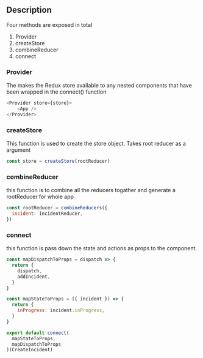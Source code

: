  ## Description

 Four methods are exposed in total
 1. Provider
 2. createStore
 3. combineReducer
 4. connect


### Provider

The <Provider /> makes the Redux store available to any nested components that have been wrapped in the connect() function

```javascript
<Provider store={store}>
    <App />
</Provider>
```


### createStore

This function is used to create the store object. Takes root reducer as a argument

```javascript
const store = createStore(rootReducer)
```

### combineReducer

this function is to combine all the reducers togather and generate a rootReducer for whole app

```javascript
const rootReducer = combineReducers({
  incident: incidentReducer,
})
```

### connect

this function is pass down the state and actions as props to the component.

```javascript
const mapDispatchToProps = dispatch => {
  return {
    dispatch,
    addIncident,
  }
}

const mapStateToProps = ({ incident }) => {
  return {
    inProgress: incident.inProgress,
  }
}

export default connect(
  mapStateToProps,
  mapDispatchToProps
)(CreateIncident)
```

